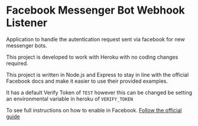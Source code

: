 # Facebook Messenger Bot Webhook Listener
Application to handle the autentication request sent via facebook for new messenger bots.

This project is developed to work with Heroku with no coding changes required.

This project is written in Node.js and Express to stay in line with the official Facebook docs and make it easier to use their provided examples.

It has a default Verify Token of `TEST` however this can be changed be setting an environmental variable in heroku of `VERIFY_TOKEN`

To see full instructions on how to enable in Facebook. [Follow the official guide](https://developers.facebook.com/docs/messenger-platform/quickstart)
